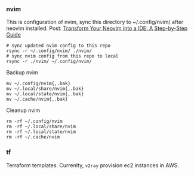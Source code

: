 ### nvim
This is configuration of nvim, sync this directory to ~/.config/nvim/ after neovim installed.
Post: [Transform Your Neovim into a IDE: A Step-by-Step Guide](https://martinlwx.github.io/en/config-neovim-from-scratch/)
```shell
# sync updated nvim config to this repo
rsync -r ~/.config/nvim/ ./nvim/
# sync nvim config from this repo to local
rsync -r ./nvim/ ~/.config/nvim/
```
Backup nvim
```shell
mv ~/.config/nvim{,.bak}
mv ~/.local/share/nvim{,.bak}
mv ~/.local/state/nvim{,.bak}
mv ~/.cache/nvim{,.bak}
```
Cleanup nvim
```shell
rm -rf ~/.config/nvim
rm -rf ~/.local/share/nvim
rm -rf ~/.local/state/nvim
rm -rf ~/.cache/nvim
```

### tf
Terraform templates.
Currenlty, `v2ray` provision ec2 instances in AWS.
